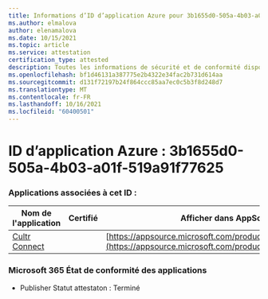 ```yaml
---
title: Informations d’ID d’application Azure pour 3b1655d0-505a-4b03-a01f-519a91f77625
ms.author: elmalova
author: elenamalova
ms.date: 10/15/2021
ms.topic: article
ms.service: attestation
certification_type: attested
description: Toutes les informations de sécurité et de conformité disponibles pour 3b1655d0-505a-4b03-a01f-519a91f77625.
ms.openlocfilehash: bf1d46131a387775e2b4322e34fac2b731d614aa
ms.sourcegitcommit: d131f72197b24f864ccc85aa7ec0c5b3f8d248d7
ms.translationtype: MT
ms.contentlocale: fr-FR
ms.lasthandoff: 10/16/2021
ms.locfileid: "60400501"
---
```

# <a name="azure-app-id-3b1655d0-505a-4b03-a01f-519a91f77625"></a>ID d’application Azure : 3b1655d0-505a-4b03-a01f-519a91f77625


### <a name="apps-associated-with-this-id"></a>Applications associées à cet ID :
| **Nom de l'application** | **Certifié** | **Afficher dans AppSource** |
|--------------|---------------|-----------------------|
| [Cultr Connect](https://docs.microsoft.com/microsoft-365-app-certification/forward/WA200003008) |  | [https://appsource.microsoft.com/product/office/WA200003008](https://appsource.microsoft.com/product/office/WA200003008) |

### <a name="microsoft-365-app-compliance-status"></a>Microsoft 365 État de conformité des applications
- Publisher Statut attestaton : Terminé
